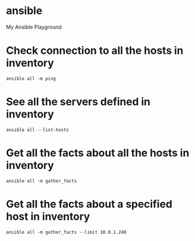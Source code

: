 # ansible
My Ansible Playground


# Check connection to all the hosts in inventory
```shell
ansible all -m ping
```

# See all the servers defined in inventory
```shell
ansible all --list-hosts
```

# Get all the facts about all the hosts in inventory
```shell
ansible all -m gather_facts
```

# Get all the facts about a specified host in inventory
```shell
ansible all -m gather_facts --limit 10.0.1.240
```